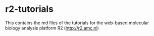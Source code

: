 # r2-tutorials
This contains the md files of the tutorials for the web-based molecular biology analysis platform R2 (http://r2.amc.nl)
